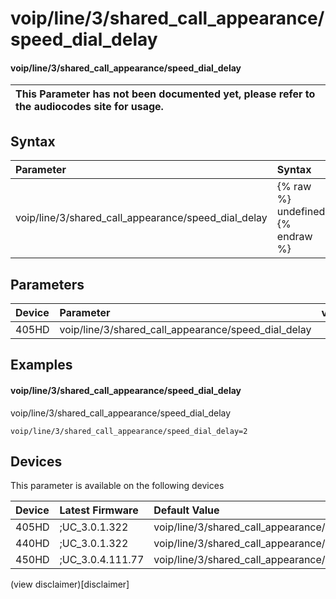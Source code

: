 ﻿---
description: voip/line/3/shared_call_appearance/speed_dial_delay
search:
    keywords: ['voip','line','3','shared_call_appearance','speed_dial_delay']
---

# voip/line/3/shared_call_appearance/speed_dial_delay

#### voip/line/3/shared_call_appearance/speed_dial_delay


| This Parameter has not been documented yet, please refer to the audiocodes site for usage.  |
| :--- |

## Syntax
| Parameter | Syntax |
| :--- | :--- |
|voip/line/3/shared_call_appearance/speed_dial_delay | {% raw %} undefined {% endraw %} |

## Parameters
|Device|Parameter|value|Description|
|:---|:---|:---|:---|
| 405HD | voip/line/3/shared_call_appearance/speed_dial_delay |  |  |

## Examples
#### voip/line/3/shared_call_appearance/speed_dial_delay

voip/line/3/shared_call_appearance/speed_dial_delay

```
voip/line/3/shared_call_appearance/speed_dial_delay=2
```

## Devices
This parameter is available on the following devices

| Device | Latest Firmware | Default Value |
|:---|:---|:---|
| 405HD | ;UC_3.0.1.322 | voip/line/3/shared_call_appearance/speed_dial_delay=2 
| 440HD | ;UC_3.0.1.322 | voip/line/3/shared_call_appearance/speed_dial_delay=2 
| 450HD | ;UC_3.0.4.111.77 | voip/line/3/shared_call_appearance/speed_dial_delay=2 

(view disclaimer)[disclaimer]
